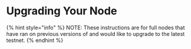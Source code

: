 # Upgrading Your Node

{% hint style="info" %}
NOTE: These instructions are for full nodes that have ran on previous versions of and would like to upgrade to the latest testnet.
{% endhint %}
